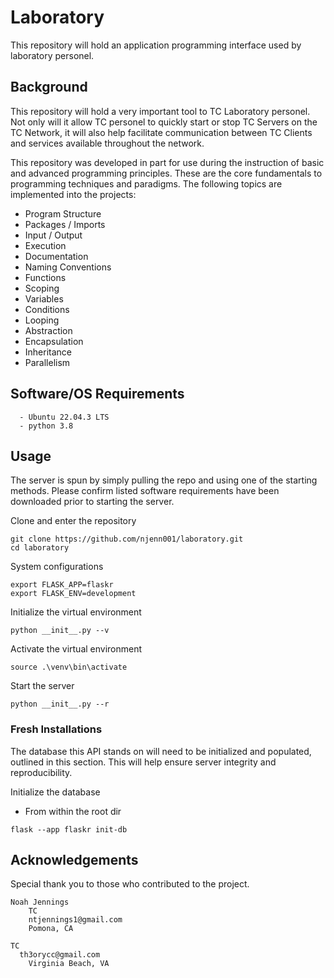 # Laboratory 

This repository will hold an application programming interface used by laboratory personel. 

## Background 

This repository will hold a very important tool to TC Laboratory personel. Not only will it allow TC personel to quickly start or stop TC Servers on the TC Network, it will also help facilitate communication between TC Clients and services available throughout the network.

This repository was developed in part for use during the instruction of basic and advanced programming principles. These are the core fundamentals to programming techniques and paradigms. The following topics are implemented into the projects: 

  - Program Structure
  - Packages / Imports
  - Input / Output
  - Execution   
  - Documentation 
  - Naming Conventions 
  - Functions
  - Scoping
  - Variables 
  - Conditions
  - Looping  
  - Abstraction 
  - Encapsulation 
  - Inheritance 
  - Parallelism 


## Software/OS Requirements

```
  - Ubuntu 22.04.3 LTS
  - python 3.8
```

## Usage 

The server is spun by simply pulling the repo and using one of the starting methods. Please confirm listed software requirements have been downloaded prior to starting the server. 

Clone and enter the repository 

```
git clone https://github.com/njenn001/laboratory.git
cd laboratory
```

System configurations 
```
export FLASK_APP=flaskr
export FLASK_ENV=development
```

Initialize the virtual environment
```
python __init__.py --v
```

Activate the virtual environment 
```
source .\venv\bin\activate
```

Start the server
```
python __init__.py --r
```

### Fresh Installations

The database this API stands on will need to be initialized and populated, outlined in this section. This will help ensure server integrity and reproducibility. 

Initialize the database 
* From within the root dir
```
flask --app flaskr init-db
```

## Acknowledgements

Special thank you to those who contributed to the project. 

	Noah Jennings 
	    TC 
	    ntjennings1@gmail.com
	    Pomona, CA

    TC
      th3orycc@gmail.com
    	Virginia Beach, VA 
